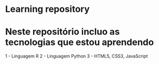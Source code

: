 # Learning repository
# Neste repositório incluo as tecnologias que estou aprendendo

1 - Linguagem R
2 - Linguagem Python
3 - HTML5, CSS3, JavaScript

